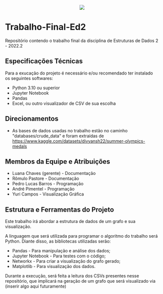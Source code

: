 
<p align="center">
  <img src="https://user-images.githubusercontent.com/72577690/204153758-1709f6b2-0952-430a-9990-ba85ee6e1afe.gif" />
</p>

# Trabalho-Final-Ed2

Repositório contendo o trabalho final da disciplina de Estruturas de Dados 2 - 2022.2

## Especificações Técnicas
Para a exucação do projeto é necessário e/ou recomendado ter instalado os seguintes softwares:
- Python 3.10 ou superior
- Jupyter Notebook
- Pandas
- Excel, ou outro visualizador de CSV de sua escolha

## Direcionamentos

- As bases de dados usadas no trabalho estão no caminho  "databases/crude_data" e foram extraídas de https://www.kaggle.com/datasets/divyansh22/summer-olympics-medals 

## Membros da Equipe e Atribuições

- Luana Chaves (gerente) - Documentação
- Rômulo Pastore - Documentação
- Pedro Lucas Barros - Programação
- André Pimentel - Programação
- Yuri Campos - Visualização Gráfica

## Estrutura e Ferramentas do Projeto

Este trabalho irá abordar a estrutura de dados de um grafo e sua visualização. 

A linguagem que será utilizada para programar o algoritmo do trabalho será Python. Diante disso, as bibliotecas utilizadas serão:

- Pandas - Para manipulação e análise dos dados; 
- Jupyter Notebook - Para testes com o código;
- Networkx - Para criar a visualização do grafo gerado; 
- Matplotlib - Para visualização dos dados.

Durante a execução, será feita a leitura dos CSVs presentes nesse repositório, que implicará na geração de um grafo que será visualizado via (inserir algo aqui futuramente)




